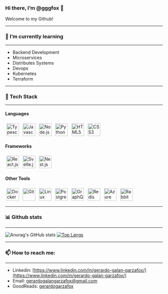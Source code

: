 ### Hi there, I’m @gggfox 👋
Welcome to my Github!

---
### 🌱 I’m currently learning 
---

- Backend Development
- Microservices
- Distributes Systems
- Devops 
- Kubernetes
- Terraform
  
---
### 🤖 Tech Stack
---
  
#### Languages
<p align="left">   
   <img alt="Typescript" src="https://img.stackshare.io/service/1612/bynNY5dJ.jpg" height="40" style="vertical-align:top; margin:4px">
   <img alt="Javascript" src="https://img.stackshare.io/service/1209/javascript.jpeg" height="40" style="vertical-align:top; margin:4px">
   <img alt="Node.js" src="https://img.stackshare.io/service/1011/n1JRsFeB_400x400.png" height="40" style="vertical-align:top; margin:4px">
   <img alt="Python" src="https://img.stackshare.io/service/993/pUBY5pVj.png" height="40" style="vertical-align:top; margin:4px">
   <img alt="HTML5" src="https://img.stackshare.io/service/2538/kEpgHiC9.png" height="40" style="vertical-align:top; margin:4px">
   <img alt="CSS3" src="https://img.stackshare.io/service/6727/css.png" height="40" style="vertical-align:top; margin:4px">
</p>

#### Frameworks
<p align="left">   
   <img alt="React.js" src="https://img.stackshare.io/service/1020/OYIaJ1KK.png" height="40" style="vertical-align:top; margin:4px">
   <img alt="Svelte.js" src="https://img.stackshare.io/service/6113/7exmJEg4_400x400.png" height="40" style="vertical-align:top; margin:4px">
   <img alt="Nest.js" src="https://img.stackshare.io/service/8747/4zsOyxko_400x400.jpg" height="40" style="vertical-align:top; margin:4px">
  
</p>

#### Other Tools
<p align="left">
   <img alt="Docker" src="https://img.stackshare.io/service/586/n4u37v9t_400x400.png" height="40" style="vertical-align:top; margin:4px">
   <img alt="Git" src="https://img.stackshare.io/service/1046/git.png" height="40" style="vertical-align:top; margin:4px">
   <img alt="Linux" src="https://img.stackshare.io/service/10483/linux.png" height="40" style="vertical-align:top; margin:4px">
   <img alt="PostgreSQL" src="https://img.stackshare.io/service/1028/ASOhU5xJ.png" height="40" style="vertical-align:top; margin:4px">
   <img alt="GraphQL" src="https://img.stackshare.io/service/3820/12972006.png" height="40" style="vertical-align:top; margin:4px">
   <img alt="Redis" src="https://img.stackshare.io/service/1031/default_cbce472cd134adc6688572f999e9122b9657d4ba.png" height="40" style="vertical-align:top; margin:4px">
   <img alt="Azure" src="https://img.stackshare.io/service/4313/XNKktHjN_400x400.png" height="40" style="vertical-align:top; margin:4px">
   <img alt="RabbitMQ" src="https://img.stackshare.io/service/1061/default_df93e9a30d27519161b39d8c1d5c223c1642d187.jpg" height="40" style="vertical-align:top; margin:4px">
</p>

<!--
https://stackshare.io/feed
   <img alt="" src="" height="40" style="vertical-align:top; margin:4px">
-->

---
### 📊 Github stats
---

![Anurag's GitHub stats](https://github-readme-stats.vercel.app/api?username=gggfox&show_icons=true&theme=radical)
[![Top Langs](https://github-readme-stats.vercel.app/api/top-langs/?username=gggfox&layout=compact&theme=radical)](https://github.com/anuraghazra/github-readme-stats)

---
### 📫 How to reach me: 
---

* Linkedin: [https://www.linkedin.com/in/gerardo-galan-garzafox/](https://www.linkedin.com/in/gerardo-galan-garzafox/)
* Email: gerardogalangarzafox@gmail.com
* GoodReads: [gerardogarzafox](https://www.goodreads.com/user/show/90067116-gerardo-garzafox)
<!-- * Youtube: [gggfox](https://www.youtube.com/channel/UCWYq3iNgMkEFAZFYZcb0Xdg) -->
